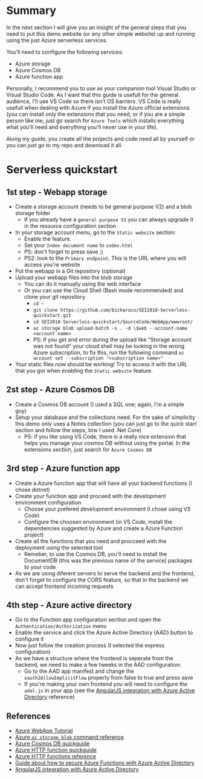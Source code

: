 # Summary
In the next section I will give you an insight of the general steps that you need to put this demo website (or any other simple website) up and running using the just Azure serverless services.

You'll need to configure the following services:
- Azure storage
- Azure Cosmos DB
- Azure function app

Personally, I recommend you to use as your companion tool Visual Studio or Visual Studio Code. As I want that this guide is usefull for the general audience, I'll use VS Code so there isn't OS barriers. VS Code is really usefull when dealing with Azure if you install the Azure official extensions (you can install only the extensions that you need, or if you are a simple person like me, just go search for `Azure Tools` which installs everything what you'll need and everything you'll never use in your life).

Along my guide, you create all the projects and code need all by yourself or you can just go to my repo and download it all.

# Serverless quickstart

## 1st step - Webapp storage
- Create a storage account (needs to be general purpose V2) and a blob storage folder
  - If you already have a `general purpose V1` you can always upgrade it in the resource configuration section
- In your storage account menu, go to the `Static website` section:
  - Enable the feature.
  - Set your `Index document name` to `index.html`
  - PS: don't forget to press save ;)
  - PS2: look to the `Primary endpoint`. This is the URL where you will access you're website
- Put the webapp in a Git repository (optional)
- Upload your webapp files into the blob storage
  - You can do it manually using the web interface
  - Or you can use the Cloud Shell (Bash mode recommended) and clone your git repository 
    - `cd ~`
    - `git clone https://github.com/bicharoco/SEI2018-Serverless-quickstart.git`
    - `cd SEI2018-Serverless-quickstart/SourceCode/WebApp/wwwroot/`
    - `az storage blob upload-batch -s . -d \$web --account-name <account name>`
    - PS: if you get and error during the upload like "Storage account <name> was not found" your cloud shell may be looking in the wrong Azure subscription, to fix this, run the following command `az account set --subscription "<subscription name>"`
- Your static files now should be working! Try to access it with the URL that you got when enabling the `Static website` feature.

## 2st step - Azure Cosmos DB
- Create a Cosmos DB account (I used a SQL one; again, I'm a simple guy)
- Setup your database and the collections need. For the sake of simplicity this demo only uses a Notes collection (you can just go to the quick start section and follow the steps, btw I used .Net Core)
  - PS: if you like using VS Code, there is a really nice extension that helps you manage your cosmos DB without using the portal. In the extensions section, just search for `Azure Cosmos DB`

## 3rd step - Azure function app
- Create a Azure function app that will have all your backend functions (I chose dotnet)
- Create your function app and proceed with the development environment configuration
  - Choose your prefered development environment (I chose using VS Code)
  - Configure the choosen environment (in VS Code, install the dependencies suggested by Azure and create a Azure Function project)
- Create all the functions that you need and procceed with the deployment using the selected tool
  - Remeber, to use the Cosmos DB, you'll need to install the DocumentDB (this was the previous name of the service) packages to your code
- As we are using diferent servers to serve the backend and the frontend, don't forget to configure the CORS feature, so that in the backend we can accept frontend incoming requests

## 4th step - Azure active directory
- Go to the Function app configuration section and open the `Authentication/Authorization` menu
- Enable the service and click the Azure Active Directory (AAD) button to configure it
- Now just follow the creation process (I selected the express configuration)
- As we have a structure where the frontend is seperate from the backend, we need to make a few tweeks in the AAD configuration:
  - Go to the AAD app manifest and change the `oauth2AllowImplicitFlow` property from false to true and press save
  - If you're making your own frontend you will need to configure the `adal.js` in your app (see the [AngularJS integration with Azure Active Directory](https://docs.microsoft.com/pt-pt/azure/active-directory/develop/quickstart-v1-angularjs-spa) reference)

## References
- [Azure WebApp Tutorial](https://docs.microsoft.com/en-us/azure/functions/tutorial-static-website-serverless-api-with-database)
- [Azure `az storage blob` command reference](https://docs.microsoft.com/en-us/cli/azure/storage/blob?view=azure-cli-latest#az-storage-blob-upload-batch)
- [Azure Cosmos DB quickguide](https://docs.microsoft.com/en-us/azure/cosmos-db/introduction)
- [Azure HTTP function quickguide](https://blogs.msdn.microsoft.com/benjaminperkins/2018/11/02/azure-functions-http-trigger/)
- [Azure HTTP functions reference](https://docs.microsoft.com/en-us/azure/azure-functions/functions-bindings-http-webhook)
- [Guide about how to secure Azure Functions with Azure Active Directory](https://peteskelly.com/secure-functions-aad-2/)
- [AngularJS integration with Azure Active Directory](https://docs.microsoft.com/pt-pt/azure/active-directory/develop/quickstart-v1-angularjs-spa)